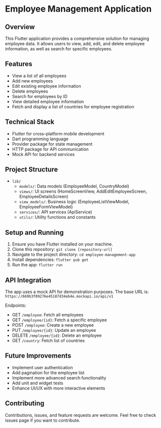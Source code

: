 # Employee Management Application

## Overview
This Flutter application provides a comprehensive solution for managing employee data. It allows users to view, add, edit, and delete employee information, as well as search for specific employees.

## Features
- View a list of all employees
- Add new employees
- Edit existing employee information
- Delete employees
- Search for employees by ID
- View detailed employee information
- Fetch and display a list of countries for employee registration

## Technical Stack
- Flutter for cross-platform mobile development
- Dart programming language
- Provider package for state management
- HTTP package for API communication
- Mock API for backend services

## Project Structure
- `lib/`
  - `models/`: Data models (EmployeeModel, CountryModel)
  - `views/`: UI screens (HomeScreenView, AddEditEmployeeScreen, EmployeeDetailsScreen)
  - `view_models/`: Business logic (EmployeeListViewModel, EmployeeFormViewModel)
  - `services/`: API services (ApiService)
  - `utils/`: Utility functions and constants

## Setup and Running
1. Ensure you have Flutter installed on your machine.
2. Clone this repository: `git clone [repository-url]`
3. Navigate to the project directory: `cd employee-management-app`
4. Install dependencies: `flutter pub get`
5. Run the app: `flutter run`

## API Integration
The app uses a mock API for demonstration purposes. The base URL is:
`https://669b3f09276e45187d34eb4e.mockapi.io/api/v1`

Endpoints:
- GET `/employee`: Fetch all employees
- GET `/employee/{id}`: Fetch a specific employee
- POST `/employee`: Create a new employee
- PUT `/employee/{id}`: Update an employee
- DELETE `/employee/{id}`: Delete an employee
- GET `/country`: Fetch list of countries

## Future Improvements
- Implement user authentication
- Add pagination for the employee list
- Implement more advanced search functionality
- Add unit and widget tests
- Enhance UI/UX with more interactive elements

## Contributing
Contributions, issues, and feature requests are welcome. Feel free to check issues page if you want to contribute.

